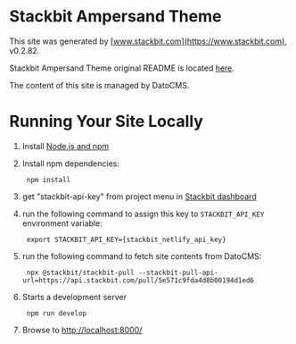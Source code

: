 # Stackbit Ampersand Theme

This site was generated by [www.stackbit.com](https://www.stackbit.com), v0.2.82.

Stackbit Ampersand Theme original README is located [here](./README.theme.md).

The content of this site is managed by DatoCMS.

# Running Your Site Locally

1. Install [Node.js and npm](https://nodejs.org/en/)

1. Install npm dependencies:

        npm install

1. get "stackbit-api-key" from project menu in [Stackbit dashboard](https://app.stackbit.com/dashboard)

1. run the following command to assign this key to `STACKBIT_API_KEY` environment variable:

        export STACKBIT_API_KEY={stackbit_netlify_api_key}

1. run the following command to fetch site contents from DatoCMS:

        npx @stackbit/stackbit-pull --stackbit-pull-api-url=https://api.stackbit.com/pull/5e571c9fda4d8b00194d1ed6

1. Starts a development server

        npm run develop

1. Browse to [http://localhost:8000/](http://localhost:8000/)
